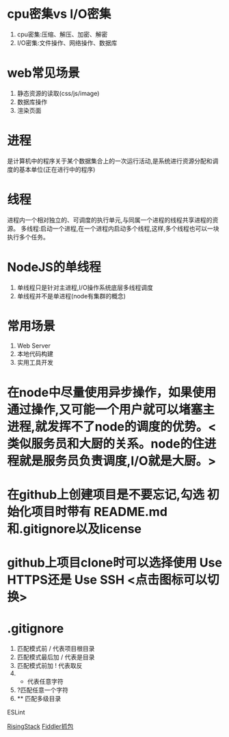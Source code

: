 # cpu密集vs I/O密集
1. cpu密集:压缩、解压、加密、解密
2. I/O密集:文件操作、网络操作、数据库
# web常见场景
1. 静态资源的读取(css/js/image)
2. 数据库操作
3. 渲染页面
# 进程
是计算机中的程序关于某个数据集合上的一次运行活动,是系统进行资源分配和调度的基本单位(正在进行中的程序)
# 线程
进程内一个相对独立的、可调度的执行单元,与同属一个进程的线程共享进程的资源。
多线程:启动一个进程,在一个进程内启动多个线程,这样,多个线程也可以一块执行多个任务。

# NodeJS的单线程
1. 单线程只是针对主进程,I/O操作系统底层多线程调度
2. 单线程并不是单进程(node有集群的概念)

# 常用场景
1. Web Server
2. 本地代码构建
3. 实用工具开发

# 在node中尽量使用异步操作，如果使用通过操作,又可能一个用户就可以堵塞主进程,就发挥不了node的调度的优势。<类似服务员和大厨的关系。node的住进程就是服务员负责调度,I/O就是大厨。>

# 在github上创建项目是不要忘记,勾选 初始化项目时带有 README.md和.gitignore以及license
# github上项目clone时可以选择使用  Use HTTPS还是 Use SSH <点击图标可以切换>

# .gitignore
1. 匹配模式前 / 代表项目根目录
2. 匹配模式最后加 / 代表是目录
3. 匹配模式前加 ! 代表取反
4. * 代表任意字符
5.  ?匹配任意一个字符
6. ** 匹配多级目录

ESLint

[RisingStack](https://blog.risingstack.com/)
[Fiddler抓包](http://www.cnblogs.com/yoyoketang/tag/fiddler/)